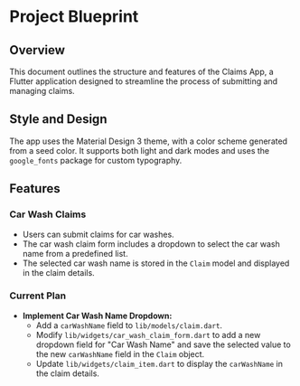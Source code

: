 # Project Blueprint

## Overview

This document outlines the structure and features of the Claims App, a Flutter application designed to streamline the process of submitting and managing claims.

## Style and Design

The app uses the Material Design 3 theme, with a color scheme generated from a seed color. It supports both light and dark modes and uses the `google_fonts` package for custom typography.

## Features

### Car Wash Claims

- Users can submit claims for car washes.
- The car wash claim form includes a dropdown to select the car wash name from a predefined list.
- The selected car wash name is stored in the `Claim` model and displayed in the claim details.

### Current Plan

- **Implement Car Wash Name Dropdown:**
    - Add a `carWashName` field to `lib/models/claim.dart`.
    - Modify `lib/widgets/car_wash_claim_form.dart` to add a new dropdown field for "Car Wash Name" and save the selected value to the new `carWashName` field in the `Claim` object.
    - Update `lib/widgets/claim_item.dart` to display the `carWashName` in the claim details.